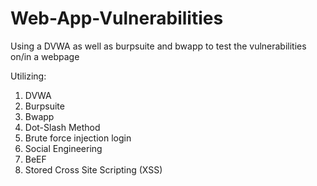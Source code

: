 # Web-App-Vulnerabilities
Using a DVWA as well as burpsuite and bwapp to test the vulnerabilities on/in a webpage

Utilizing:
  1. DVWA
  2. Burpsuite
  3. Bwapp
  4. Dot-Slash Method
  5. Brute force injection login
  6. Social Engineering
  7. BeEF
  8. Stored Cross Site Scripting (XSS)
